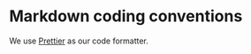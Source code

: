 # Markdown coding conventions

We use [Prettier](https://github.com/prettier/prettier) as our code formatter.
